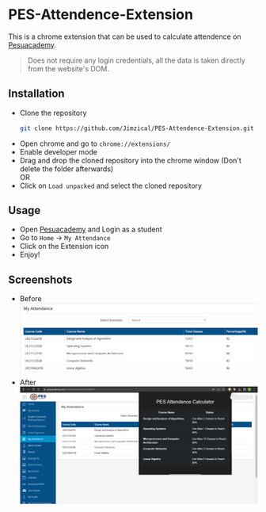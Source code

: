 # PES-Attendence-Extension

This is a chrome extension that can be used to calculate attendence on [Pesuacademy](https://www.pesuacademy.com/).
> Does not require any login credentials, all the data is taken directly from the website's DOM.
## Installation

- Clone the repository
    ```bash
    git clone https://github.com/Jimzical/PES-Attendence-Extension.git
    ```
- Open chrome and go to `chrome://extensions/`
- Enable developer mode
- Drag and drop the cloned repository into the chrome window (Don't delete the folder afterwards)
    <br/>
    OR
- Click on `Load unpacked` and select the cloned repository

## Usage

- Open [Pesuacademy](https://www.pesuacademy.com/) and Login as a student
- Go to `Home` -> `My Attendance`
- Click on the Extension icon
- Enjoy!

## Screenshots
- Before
![Screenshot 1](https://github.com/Jimzical/PES-Attendence-Extension/blob/media/actual.png?raw=true)
- After
![Screenshot 2](https://github.com/Jimzical/PES-Attendence-Extension/blob/media/done.png?raw=true)

